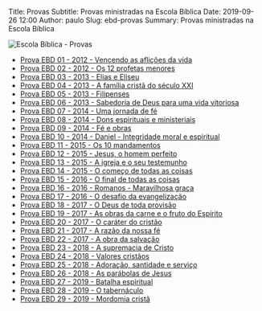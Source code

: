 Title: Provas
Subtitle: Provas ministradas na Escola Bíblica
Date: 2019-09-26 12:00
Author: paulo
Slug: ebd-provas
Summary: Provas ministradas na Escola Bíblica

<img src="{static}/images/headers/ebd-provas.jpg" alt="Escola Bíblica - Provas" class="center" style="margin-top: 0;">

- [Prova EBD 01 - 2012 - Vencendo as aflições da vida](https://www.dropbox.com/s/84c5nsqvzm7voy7/Prova%20EBD%2001%20-%202012.pdf?dl=1)
- [Prova EBD 02 - 2012 - Os 12 profetas menores](https://www.dropbox.com/s/37xal2o1oui7rzj/Prova%20EBD%2002%20-%202012.pdf?dl=1)
- [Prova EBD 03 - 2013 - Elias e Eliseu](https://www.dropbox.com/s/5rlc3vj4nftquei/Prova%20EBD%2003%20-%202013.pdf?dl=1)
- [Prova EBD 04 - 2013 - A família cristã do século XXI](https://www.dropbox.com/s/t8wferbtfr0luwo/Prova%20EBD%2004%20-%202013.pdf?dl=1)
- [Prova EBD 05 - 2013 - Filipenses](https://www.dropbox.com/s/vb4nhdw2m8uop2j/Prova%20EBD%2005%20-%202013.pdf?dl=1)
- [Prova EBD 06 - 2013 - Sabedoria de Deus para uma vida vitoriosa](https://www.dropbox.com/s/q4j2jjxfh3im048/Prova%20EBD%2006%20-%202013.pdf?dl=1)
- [Prova EBD 07 - 2014 - Uma jornada de fé](https://www.dropbox.com/s/wexbjs67wvjkc90/Prova%20EBD%2007%20-%202014.pdf?dl=1)
- [Prova EBD 08 - 2014 - Dons espirituais e ministeriais](https://www.dropbox.com/s/jzi7kjzecpdpb4c/Prova%20EBD%2008%20-%202014.pdf?dl=1)
- [Prova EBD 09 - 2014 - Fé e obras](https://www.dropbox.com/s/ls18tpggbz51i5u/Prova%20EBD%2009%20-%202014.pdf?dl=1)
- [Prova EBD 10 - 2014 - Daniel - Integridade moral e espiritual](https://www.dropbox.com/s/1z23i1oix0ud030/Prova%20EBD%2010%20-%202014.pdf?dl=1)
- [Prova EBD 11 - 2015 - Os 10 mandamentos](https://www.dropbox.com/s/n49v0aqnpqrczf8/Prova%20EBD%2011%20-%202015.pdf?dl=1)
- [Prova EBD 12 - 2015 - Jesus, o homem perfeito](https://www.dropbox.com/s/xckg6qfm0f9xqo6/Prova%20EBD%2012%20-%202015.pdf?dl=1)
- [Prova EBD 13 - 2015 - A igreja e o seu testemunho](https://www.dropbox.com/s/1tbzu7nxzwhb3iu/Prova%20EBD%2013%20-%202015.pdf?dl=1)
- [Prova EBD 14 - 2015 - O começo de todas as coisas](https://www.dropbox.com/s/1pnyak3kaaqjnmg/Prova%20EBD%2014%20-%202015.pdf?dl=1)
- [Prova EBD 15 - 2016 - O final de todas as coisas](https://www.dropbox.com/s/w33bhzwofebjgzw/Prova%20EBD%2015%20-%202016.pdf?dl=1)
- [Prova EBD 16 - 2016 - Romanos - Maravilhosa graça](https://www.dropbox.com/s/w6ruq8utx6dya9h/Prova%20EBD%2016%20-%202016.pdf?dl=1)
- [Prova EBD 17 - 2016 - O desafio da evangelização](https://www.dropbox.com/s/xrh53yfn2u58cj4/Prova%20EBD%2017%20-%202016.pdf?dl=1)
- [Prova EBD 18 - 2017 - O Deus de toda provisão](https://www.dropbox.com/s/blfzrvkw6ul67e8/Prova%20EBD%2018%20-%202017.pdf?dl=1)
- [Prova EBD 19 - 2017 - As obras da carne e o fruto do Espírito](https://www.dropbox.com/s/xv8tyevojlvf32t/Prova%20EBD%2019%20-%202017.pdf?dl=1)
- [Prova EBD 20 - 2017 - O caráter do cristão](https://www.dropbox.com/s/uxiv65umhspf8q7/Prova%20EBD%2020%20-%202017.pdf?dl=1)
- [Prova EBD 21 - 2017 - A razão da nossa fé](https://www.dropbox.com/s/qdyqedf55ze5miy/Prova%20EBD%2021%20-%202017.pdf?dl=1)
- [Prova EBD 22 - 2017 - A obra da salvação](https://www.dropbox.com/s/etsaxqpn56c0ayn/Prova%20EBD%2022%20-%202017.pdf?dl=1)
- [Prova EBD 23 - 2018 - A supremacia de Cristo](https://www.dropbox.com/s/44r3228ilwo07q2/Prova%20EBD%2023%20-%202018.pdf?dl=1)
- [Prova EBD 24 - 2018 - Valores cristãos](https://www.dropbox.com/s/nro6bqrx28g98z8/Prova%20EBD%2024%20-%202018.pdf?dl=1)
- [Prova EBD 25 - 2018 - Adoração, santidade e serviço](https://www.dropbox.com/s/aydg6qc9tjr05x2/Prova%20EBD%2025%20-%202018.pdf?dl=1)
- [Prova EBD 26 - 2018 - As parábolas de Jesus](https://www.dropbox.com/s/4109dqgxhmoykhh/Prova%20EBD%2026%20-%202018.pdf?dl=1)
- [Prova EBD 27 - 2019 - Batalha espiritual](https://www.dropbox.com/s/cv7w2vz1a568pzb/Prova%20EBD%2027%20-%202019.pdf?dl=1)
- [Prova EBD 28 - 2019 - O tabernáculo](https://www.dropbox.com/s/0p8nw4tg97s2xr5/Prova%20EBD%2028%20-%202019.pdf?dl=1)
- [Prova EBD 29 - 2019 - Mordomia cristã](https://www.dropbox.com/s/26myzsv3g6umrok/Prova%20EBD%2029%20-%202019.pdf?dl=1)
